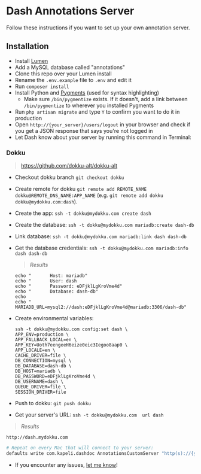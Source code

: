 # Dash Annotations Server

Follow these instructions if you want to set up your own annotation server.

## Installation

* Install [Lumen](http://lumen.laravel.com/docs/installation)
* Add a MySQL database called "annotations"
* Clone this repo over your Lumen install
* Rename the `.env.example` file to `.env` and edit it
* Run `composer install`
* Install Python and [Pygments](http://pygments.org/) (used for syntax highlighting)
  * Make sure `/bin/pygmentize` exists. If it doesn't, add a link between `/bin/pygmentize` to wherever you installed Pygments
* Run `php artisan migrate` and type `Y` to confirm you want to do it in production
* Open `http://{your_server}/users/logout` in your browser and check if you get a JSON response that says you're not logged in
* Let Dash know about your server by running this command in Terminal:

### Dokku
> https://github.com/dokku-alt/dokku-alt

* Checkout dokku branch `git checkout dokku`
* Create remote for dokku `git remote add REMOTE_NAME dokku@REMOTE_DNS_NAME:APP_NAME` (e.g. `git remote add dokku dokku@mydokku.com:dash`).
* Create the app: `ssh -t dokku@mydokku.com create dash`
* Create the database: `ssh -t dokku@mydokku.com mariadb:create dash-db`
* Link database: `ssh -t dokku@mydokku.com mariadb:link dash dash-db`
* Get the database credentials: `ssh -t dokku@mydokku.com mariadb:info dash dash-db`
	> *Results*


	```
	echo "       Host: mariadb"
	echo "       User: dash
	echo "       Password: eDFjklLgKroVme4d"
	echo "       Database: dash-db"
	echo
	echo "       MARIADB_URL=mysql2://dash:eDFjklLgKroVme4d@mariadb:3306/dash-db"
	```
* Create environmental variables:
	```
	ssh -t dokku@mydokku.com config:set dash \
	APP_ENV=production \
	APP_FALLBACK_LOCAL=en \
	APP_KEY=Uoth7eengeeH6eize0eic3Iegoo8aap0 \
	APP_LOCALE=en \
	CACHE_DRIVER=file \
	DB_CONNECTION=mysql \
	DB_DATABASE=dash-db \
	DB_HOST=mariadb \
	DB_PASSWORD=eDFjklLgKroVme4d \
	DB_USERNAME=dash \
	QUEUE_DRIVER=file \
	SESSION_DRIVER=file
	```
	
* Push to dokku: `git push dokku`

* Get your server's URL: `ssh -t dokku@mydokku.com  url dash`
> *Results*


 `http://dash.mydokku.com`

```bash
# Repeat on every Mac that will connect to your server:
defaults write com.kapeli.dashdoc AnnotationsCustomServer "http(s)://{your_server}"
```

* If you encounter any issues, [let me know](https://github.com/Kapeli/Dash-Annotations/issues/new)!
